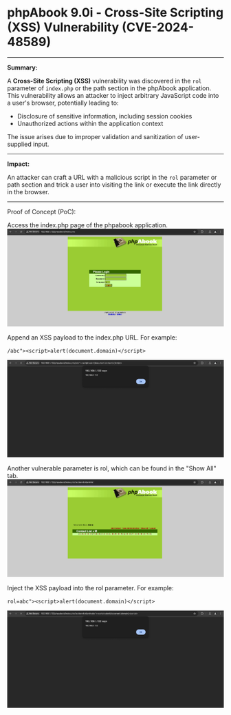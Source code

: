 # phpAbook 9.0i - Cross-Site Scripting (XSS) Vulnerability (CVE-2024-48589)

---

**Summary:**

A **Cross-Site Scripting (XSS)** vulnerability was discovered in the `rol` parameter of `index.php` or the path section in the phpAbook application. This vulnerability allows an attacker to inject arbitrary JavaScript code into a user's browser, potentially leading to:

- Disclosure of sensitive information, including session cookies
- Unauthorized actions within the application context

The issue arises due to improper validation and sanitization of user-supplied input.

---

**Impact:**

An attacker can craft a URL with a malicious script in the `rol` parameter or path section and trick a user into visiting the link or execute the link directly in the browser.

---

Proof of Concept (PoC):

Access the index.php page of the phpabook application.
![](attachments/pic1.png)

Append an XSS payload to the index.php URL. For example:
```
/abc"><script>alert(document.domain)</script>
```
![](attachments/pic2.png)

Another vulnerable parameter is rol, which can be found in the "Show All" tab.
![](attachments/pic3.png)

Inject the XSS payload into the rol parameter. For example:
```
rol=abc"><script>alert(document.domain)</script>
```
![](attachments/pic4.png)
